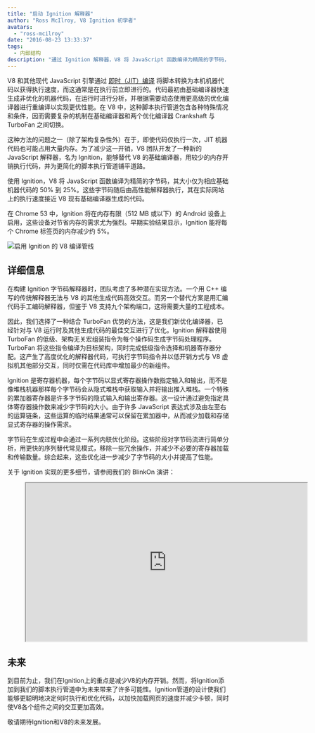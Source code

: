 ```yaml
---
title: "启动 Ignition 解释器"
author: "Ross McIlroy, V8 Ignition 初学者"
avatars: 
  - "ross-mcilroy"
date: "2016-08-23 13:33:37"
tags: 
  - 内部结构
description: "通过 Ignition 解释器，V8 将 JavaScript 函数编译为精简的字节码，其大小仅为相应基础机器代码的 50% 到 25%。"
---
```

V8 和其他现代 JavaScript 引擎通过 [即时（JIT）编译](https://en.wikipedia.org/wiki/Just-in-time_compilation) 将脚本转换为本机机器代码以获得执行速度，而这通常是在执行前立即进行的。代码最初由基础编译器快速生成非优化的机器代码，在运行时进行分析，并根据需要动态使用更高级的优化编译器进行重编译以实现更优性能。在 V8 中，这种脚本执行管道包含各种特殊情况和条件，因而需要复杂的机制在基础编译器和两个优化编译器 Crankshaft 与 TurboFan 之间切换。

<!--truncate-->
这种方法的问题之一（除了架构复杂性外）在于，即使代码仅执行一次，JIT 机器代码也可能占用大量内存。为了减少这一开销，V8 团队开发了一种新的 JavaScript 解释器，名为 Ignition，能够替代 V8 的基础编译器，用较少的内存开销执行代码，并为更简化的脚本执行管道铺平道路。

使用 Ignition，V8 将 JavaScript 函数编译为精简的字节码，其大小仅为相应基础机器代码的 50% 到 25%。这些字节码随后由高性能解释器执行，其在实际网站上的执行速度接近 V8 现有基础编译器生成的代码。

在 Chrome 53 中，Ignition 将在内存有限（512 MB 或以下）的 Android 设备上启用，这些设备对节省内存的需求尤为强烈。早期实验结果显示，Ignition 能将每个 Chrome 标签页的内存减少约 5%。

![启用 Ignition 的 V8 编译管线](/_img/ignition-interpreter/ignition-pipeline.png)

## 详细信息

在构建 Ignition 字节码解释器时，团队考虑了多种潜在实现方法。一个用 C++ 编写的传统解释器无法与 V8 的其他生成代码高效交互。而另一个替代方案是用汇编代码手工编码解释器，但鉴于 V8 支持九个架构端口，这将需要大量的工程成本。

因此，我们选择了一种结合 TurboFan 优势的方法，这是我们新优化编译器，已经针对与 V8 运行时及其他生成代码的最佳交互进行了优化。Ignition 解释器使用 TurboFan 的低级、架构无关宏组装指令为每个操作码生成字节码处理程序。TurboFan 将这些指令编译为目标架构，同时完成低级指令选择和机器寄存器分配。这产生了高度优化的解释器代码，可执行字节码指令并以低开销方式与 V8 虚拟机其他部分交互，同时仅需在代码库中增加最少的新组件。

Ignition 是寄存器机器，每个字节码以显式寄存器操作数指定输入和输出，而不是像堆栈机器那样每个字节码会从隐式堆栈中获取输入并将输出推入堆栈。一个特殊的累加器寄存器是许多字节码的隐式输入和输出寄存器。这一设计通过避免指定具体寄存器操作数来减少字节码的大小。由于许多 JavaScript 表达式涉及由左至右的运算链条，这些运算的临时结果通常可以保留在累加器中，从而减少加载和存储显式寄存器的操作需求。

字节码在生成过程中会通过一系列内联优化阶段。这些阶段对字节码流进行简单分析，用更快的序列替代常见模式，移除一些冗余操作，并减少不必要的寄存器加载和传输数量。综合起来，这些优化进一步减少了字节码的大小并提高了性能。

关于 Ignition 实现的更多细节，请参阅我们的 BlinkOn 演讲：

<figure>
  <div class="video video-16:9">
    <iframe src="https://www.youtube.com/embed/r5OWCtuKiAk" width="640" height="360" loading="lazy"></iframe>
  </div>
</figure>

## 未来

到目前为止，我们在Ignition上的重点是减少V8的内存开销。然而，将Ignition添加到我们的脚本执行管道中为未来带来了许多可能性。Ignition管道的设计使我们能够更聪明地决定何时执行和优化代码，以加快加载网页的速度并减少卡顿，同时使V8各个组件之间的交互更加高效。

敬请期待Ignition和V8的未来发展。
